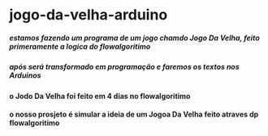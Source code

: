 # jogo-da-velha-arduino
##### estamos fazendo um programa de um jogo chamdo Jogo Da Velha, feito primeramente a logica do flowalgoritimo 
##### após será  transformado em programação e faremos os textos nos Arduinos 
#### o Jodo Da Velha foi feito em 4 dias no flowalgoritimo 
#### o nosso prosjeto é simular a ideia de um Jogoa Da Velha feito atraves dp flowalgoritimo 

